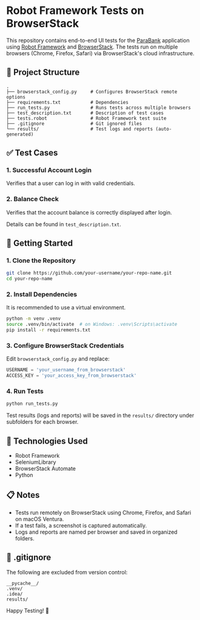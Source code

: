 # Robot Framework Tests on BrowserStack

This repository contains end-to-end UI tests for the [ParaBank](https://parabank.parasoft.com/parabank/index.htm) application using [Robot Framework](https://robotframework.org/) and [BrowserStack](https://www.browserstack.com/). The tests run on multiple browsers (Chrome, Firefox, Safari) via BrowserStack's cloud infrastructure.

## 📁 Project Structure

```
.
├── browserstack_config.py     # Configures BrowserStack remote options
├── requirements.txt           # Dependencies
├── run_tests.py               # Runs tests across multiple browsers
├── test_description.txt       # Description of test cases
├── tests.robot                # Robot Framework test suite
├── .gitignore                 # Git ignored files
└── results/                   # Test logs and reports (auto-generated)
```

## ✅ Test Cases

### 1. Successful Account Login
Verifies that a user can log in with valid credentials.

### 2. Balance Check
Verifies that the account balance is correctly displayed after login.

Details can be found in `test_description.txt`.

## 🚀 Getting Started

### 1. Clone the Repository

```bash
git clone https://github.com/your-username/your-repo-name.git
cd your-repo-name
```

### 2. Install Dependencies

It is recommended to use a virtual environment.

```bash
python -m venv .venv
source .venv/bin/activate  # on Windows: .venv\Scripts\activate
pip install -r requirements.txt
```

### 3. Configure BrowserStack Credentials

Edit `browserstack_config.py` and replace:
```python
USERNAME = 'your_username_from_browserstack'
ACCESS_KEY = 'your_access_key_from_browserstack'
```

### 4. Run Tests

```bash
python run_tests.py
```

Test results (logs and reports) will be saved in the `results/` directory under subfolders for each browser.

## 🧪 Technologies Used

- Robot Framework
- SeleniumLibrary
- BrowserStack Automate
- Python

## 📋 Notes

- Tests run remotely on BrowserStack using Chrome, Firefox, and Safari on macOS Ventura.
- If a test fails, a screenshot is captured automatically.
- Logs and reports are named per browser and saved in organized folders.

## 📂 .gitignore

The following are excluded from version control:
```
__pycache__/
.venv/
.idea/
results/
```

Happy Testing! 🎯
